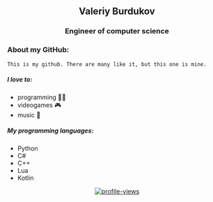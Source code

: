 <div align="center">
  <h2>Valeriy Burdukov</h2>
  <h3>Engineer of computer science</h3>
</div>

### About my GitHub:
    This is my github. There are many like it, but this one is mine.



##### I love to:
* programming 🧑‍💻 
* videogames 🎮 
* music 🎵

##### My programming languages:
* Python
* C# 
* C++
* Lua
* Kotlin

<p align="center">
  <a href="https://github.com/burdukow" >
    <img src="https://komarev.com/ghpvc/?username=burdukow&style=for-the-badge" alt="profile-views">
  </a>
</p>
